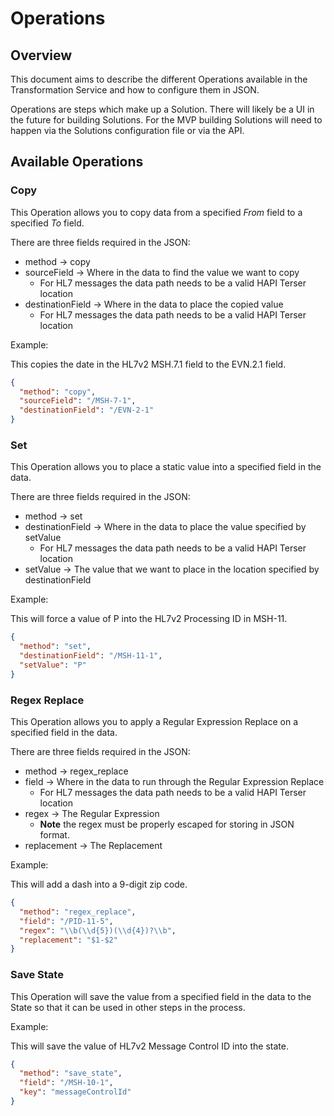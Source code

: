 # Operations

## Overview

This document aims to describe the different Operations available in the Transformation Service and how to configure them in JSON.

Operations are steps which make up a Solution.  There will likely be a UI in the future for building Solutions.  For the MVP building Solutions will need to happen via the Solutions configuration file or via the API.

## Available Operations 

### Copy

This Operation allows you to copy data from a specified _From_ field to a specified _To_ field.

There are three fields required in the JSON:

* method &rarr; copy
* sourceField &rarr; Where in the data to find the value we want to copy
  * For HL7 messages the data path needs to be a valid HAPI Terser location
* destinationField &rarr; Where in the data to place the copied value 
  * For HL7 messages the data path needs to be a valid HAPI Terser location

Example: 

This copies the date in the HL7v2 MSH.7.1 field to the EVN.2.1 field.

```json
{
  "method": "copy",
  "sourceField": "/MSH-7-1",
  "destinationField": "/EVN-2-1"
}
```

### Set

This Operation allows you to place a static value into a specified field in the data.

There are three fields required in the JSON:

* method &rarr; set
* destinationField &rarr; Where in the data to place the value specified by setValue
    * For HL7 messages the data path needs to be a valid HAPI Terser location
* setValue &rarr; The value that we want to place in the location specified by destinationField

Example: 

This will force a value of P into the HL7v2 Processing ID in MSH-11.

```json
{
  "method": "set",
  "destinationField": "/MSH-11-1",
  "setValue": "P"
}
```

### Regex Replace

This Operation allows you to apply a Regular Expression Replace on a specified field in the data.

There are three fields required in the JSON:

* method &rarr; regex_replace
* field &rarr; Where in the data to run through the Regular Expression Replace
    * For HL7 messages the data path needs to be a valid HAPI Terser location
* regex &rarr; The Regular Expression
  * **Note** the regex must be properly escaped for storing in JSON format.
* replacement &rarr; The Replacement

Example: 

This will add a dash into a 9-digit zip code.

```json
{
  "method": "regex_replace",
  "field": "/PID-11-5",
  "regex": "\\b(\\d{5})(\\d{4})?\\b",
  "replacement": "$1-$2"
}
```

### Save State

This Operation will save the value from a specified field in the data to the State so that it can be used in other steps in the process.


Example: 

This will save the value of HL7v2 Message Control ID into the state.

```json
{
  "method": "save_state",
  "field": "/MSH-10-1",
  "key": "messageControlId"
}

```

